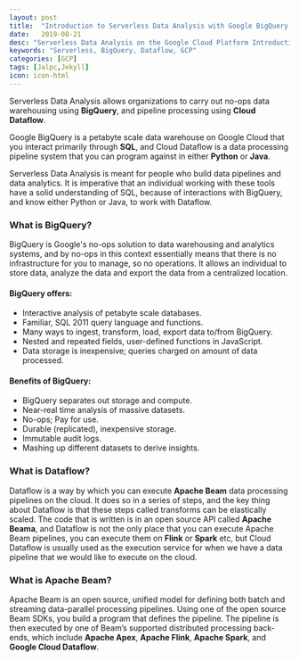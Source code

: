 ```yaml
---
layout: post
title:  "Introduction to Serverless Data Analysis with Google BigQuery and Cloud Dataflow"
date:   2019-08-21
desc: "Serverless Data Analysis on the Google Cloud Platform Introduction "
keywords: "Serverless, BigQuery, Dataflow, GCP"
categories: [GCP]
tags: [Jalpc,Jekyll]
icon: icon-html
---
```


Serverless Data Analysis allows organizations to carry out no-ops data warehousing using <b>BigQuery</b>, and pipeline processing using <b>Cloud Dataflow</b>. 

Google BigQuery is a petabyte scale data warehouse on Google Cloud that you interact primarily through <b>SQL</b>, and Cloud Dataflow is a data processing pipeline system that you can program against in either <b>Python</b> or <b>Java</b>. 

Serverless Data Analysis is meant for people who build data pipelines and data analytics. It is imperative that an individual working with these tools have a solid understanding of SQL, because of interactions with BigQuery, and know either Python or Java, to work with Dataflow.
<h3>
<b>What is BigQuery?</b>
</h3>
BigQuery is Google's no-ops solution to data warehousing and analytics systems, and by no-ops in this context essentially means that there is no infrastructure for you to manage, so no operations. It allows an individual to store data, analyze the data and export the data from a centralized location. 
<h4>
<b>BigQuery offers:</b>
</h4>
<ul>
  <li>Interactive analysis of petabyte scale databases. </li>
  <li>Familiar, SQL 2011 query language and functions.</li>
  <li>Many ways to ingest, transform, load, export data to/from BigQuery.</li>
  <li>Nested and repeated fields, user-defined functions in JavaScript.</li>
  <li>Data storage is inexpensive; queries charged on amount of data processed.</li>
</ul>
<h4>
<b>Benefits of BigQuery:</b>
</h4>
<ul>
  <li>BigQuery separates out storage and compute. </li>
  <li>Near-real time analysis of massive datasets.</li>
  <li>No-ops; Pay for use.</li>
  <li>Durable (replicated), inexpensive storage.</li>
  <li>Immutable audit logs.</li>
  <li>Mashing up different datasets to derive insights.</li>
</ul>
<h3>
</b>
<b>What is Dataflow?</b>
</h3>
Dataflow is a way by which you can execute <b>Apache Beam</b> data processing pipelines on the cloud.  It does so in a series of steps, and the key thing about Dataflow is that these steps called transforms can be elastically scaled. The code that is written is in an open source API called <b>Apache Beama</b>, and Dataflow is not the only place that you can execute Apache Beam pipelines, you can execute them on <b>Flink</b> or <b>Spark</b> etc, but Cloud Dataflow is usually used as the execution service for when we have a data pipeline that we would like to execute on the cloud.
<h3>
</b>
<b>What is Apache Beam?</b>
</h3>
Apache Beam is an open source, unified model for defining both batch and streaming data-parallel processing pipelines. Using one of the open source Beam SDKs, you build a program that defines the pipeline. The pipeline is then executed by one of Beam’s supported distributed processing back-ends, which include <b>Apache Apex</b>, <b>Apache Flink</b>, <b>Apache Spark</b>, and <b>Google Cloud Dataflow</b>.
